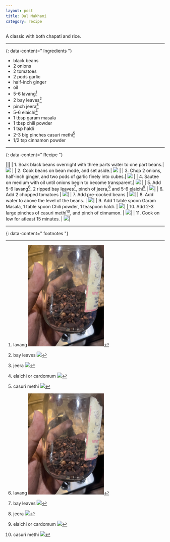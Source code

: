 ```yaml
---
layout: post
title: Dal Makhani
category: recipe
---
```


A classic with both chapati and rice. 

---
{: data-content=" Ingredients "}

- black beans
- 2 onions
- 2 tomatoes
- 2 pods garlic
- half-inch ginger
- oil
- 5-6 lavang[^1]
- 2 bay leaves[^2]
- pinch jeera[^3]
- 5-6 elaichi[^4]
- 1 tbsp garam masala
- 1 tbsp chili powder
- 1 tsp haldi
- 2-3 big pinches casuri methi[^5]
- 1/2 tsp cinnamon powder

---
{: data-content=" Recipe "}

<style>
table, td, th {
   border: none!important;
}
</style>

|<img src="https://raw.githubusercontent.com/abadari3/abadari3.github.io/master/_images/dalmakhani0.png" style="width: 0%;height: 0;">|<img src="https://raw.githubusercontent.com/abadari3/abadari3.github.io/master/_images/dalmakhani0.png" style="width: 0%;height: 0;">|
| 1. Soak black beans overnight with three parts water to one part beans.| <img src="https://raw.githubusercontent.com/abadari3/abadari3.github.io/master/_images/dalmakhani0.png" > |
| 2. Cook beans on bean mode, and set aside.| <img src="https://raw.githubusercontent.com/abadari3/abadari3.github.io/master/_images/beanmode.png"  class="floatright"> |
| 3. Chop 2 onions, half-inch ginger, and two pods of garlic finely into cubes.| <img src="https://raw.githubusercontent.com/abadari3/abadari3.github.io/master/_images/dalmakhani1.png"> |
| 4. Sautee on medium with oil until onions begin to become transparent.| <img src="https://raw.githubusercontent.com/abadari3/abadari3.github.io/master/_images/dalmakhani2.png"> |
| 5. Add 5-6 lavang[^1], 2 ripped bay leaves[^2], pinch of jeera,[^3] and 5-6 elaichi[^4].| <img src="https://raw.githubusercontent.com/abadari3/abadari3.github.io/master/_images/dalmakhani3.png">|
| 6. Add 2 chopped tomatoes | <img src="https://raw.githubusercontent.com/abadari3/abadari3.github.io/master/_images/dalmakhani4.png">|
| 7. Add pre-cooked beans | <img src="https://raw.githubusercontent.com/abadari3/abadari3.github.io/master/_images/dalmakhani5.png">|
| 8. Add water to above the level of the beans. | <img src="https://raw.githubusercontent.com/abadari3/abadari3.github.io/master/_images/dalmakhani6.png">|
| 9. Add 1 table spoon Garam Masala, 1 table spoon Chili powder, 1 teaspoon haldi. | <img src="https://raw.githubusercontent.com/abadari3/abadari3.github.io/master/_images/garammasala.png">|
| 10. Add 2-3 large pinches of casuri methi[^5], and pinch of cinnamon. | <img src="https://raw.githubusercontent.com/abadari3/abadari3.github.io/master/_images/dalmakhani7.png">|
| 11. Cook on low for atleast 15 minutes. | <img src="https://raw.githubusercontent.com/abadari3/abadari3.github.io/master/_images/dalmakhani8.png">|


---
{: data-content=" footnotes "}

[^1]: lavang <img src="https://raw.githubusercontent.com/abadari3/abadari3.github.io/master/_images/lavang.png" style="max-width:50%"> 
[^2]: bay leaves <img src="https://raw.githubusercontent.com/abadari3/abadari3.github.io/master/_images/bayleaves.png" style="max-width:50%"> 
[^3]: jeera <img src="https://raw.githubusercontent.com/abadari3/abadari3.github.io/master/_images/jeera.png" style="max-width:50%"> 
[^4]: elaichi or cardomum <img src="https://raw.githubusercontent.com/abadari3/abadari3.github.io/master/_images/elaichi.png" style="max-width:50%"> 
[^5]: casuri methi <img src="https://raw.githubusercontent.com/abadari3/abadari3.github.io/master/_images/casurimethi.png" style="max-width:50%"> 
